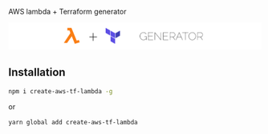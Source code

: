 AWS lambda + Terraform generator


![toggle](images/aws-tf.png)

## Installation

```bash
npm i create-aws-tf-lambda -g
```

or

```bash
yarn global add create-aws-tf-lambda
```
